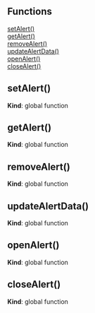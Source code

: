 ## Functions

<dl>
<dt><a href="#setAlert">setAlert()</a></dt>
<dd></dd>
<dt><a href="#getAlert">getAlert()</a></dt>
<dd></dd>
<dt><a href="#removeAlert">removeAlert()</a></dt>
<dd></dd>
<dt><a href="#updateAlertData">updateAlertData()</a></dt>
<dd></dd>
<dt><a href="#openAlert">openAlert()</a></dt>
<dd></dd>
<dt><a href="#closeAlert">closeAlert()</a></dt>
<dd></dd>
</dl>

<a name="setAlert"></a>

## setAlert()
**Kind**: global function  
<a name="getAlert"></a>

## getAlert()
**Kind**: global function  
<a name="removeAlert"></a>

## removeAlert()
**Kind**: global function  
<a name="updateAlertData"></a>

## updateAlertData()
**Kind**: global function  
<a name="openAlert"></a>

## openAlert()
**Kind**: global function  
<a name="closeAlert"></a>

## closeAlert()
**Kind**: global function  
